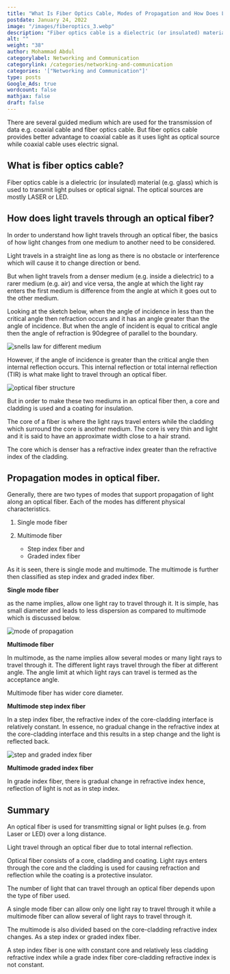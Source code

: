 ```yaml
---
title: "What Is Fiber Optics Cable, Modes of Propagation and How Does Light Travels Through It"
postdate: January 24, 2022
image: "/images/fiberoptics_3.webp"
description: "Fiber optics cable is a dielectric (or insulated) material (e.g. glass) which is used to transmit light pulses or optical signal. Light travels through a fiber due to total internal reflection."
alt: ""
weight: "38"
author: Mohammad Abdul
categorylabel: Networking and Communication
categorylink: /categories/networking-and-communication
categories: '["Networking and Communication"]'
type: posts
Google_Ads: true
wordcount: false
mathjax: false
draft: false
---
```


There are several guided medium which are used for the transmission of data e.g. coaxial cable and fiber optics cable. But fiber optics cable provides better advantage to coaxial cable as it uses light as optical source while coaxial cable uses electric signal.

## What is fiber optics cable?

Fiber optics cable is a dielectric (or insulated) material (e.g. glass) which is used to transmit light pulses or optical signal. The optical sources are mostly LASER or LED.

## How does light travels through an optical fiber?

In order to understand how light travels through an optical fiber, the basics of how light changes from one medium to another need to be considered.

Light travels in a straight line as long as there is no obstacle or interference which will cause it to change direction or bend.

But when light travels from a denser medium (e.g. inside a dielectric) to a rarer medium (e.g. air) and vice versa, the angle at which the light ray enters the first medium is difference from the angle at which it goes out to the other medium.

Looking at the sketch below, when the angle of incidence in less than the critical angle then refraction occurs and it has an angle greater than the angle of incidence. But when the angle of incident is equal to critical angle then the angle of refraction is 90degree of parallel to the boundary.

<img loading="lazy" src="/images/fiberoptics_2.webp" alt="snells law for different medium">

However, if the angle of incidence is greater than the critical angle then internal reflection occurs. This internal reflection or total internal reflection (TIR) is what make light to travel through an optical fiber.

<img loading="lazy" src="/images/fiberoptics_1.webp" alt="optical fiber structure">

But in order to make these two mediums in an optical fiber then, a core and cladding is used and a coating for insulation.

The core of a fiber is where the light rays travel enters while the cladding which surround the core is another medium. The core is very thin and light and it is said to have an approximate width close to a hair strand.

The core which is denser has a refractive index greater than the refractive index of the cladding.

## Propagation modes in optical fiber.

Generally, there are two types of modes that support propagation of light along an optical fiber. Each of the modes has different physical characteristics.

1.  Single mode fiber

2.  Multimode fiber

    <ul class="ul-in-post">
        <li> Step index fiber and </li>
        <li> Graded index fiber</li>
    </ul>

As it is seen, there is single mode and multimode. The multimode is further then classified as step index and graded index fiber.

**Single mode fiber**
<br>

as the name implies, allow one light ray to travel through it. It is simple, has small diameter and leads to less dispersion as compared to multimode which is discussed below.

<img loading="lazy" src="/images/fiberoptics_4.webp" alt="mode of propagation">

**Multimode fiber**
<br>

In multimode, as the name implies allow several modes or many light rays to travel through it. The different light rays travel through the fiber at different angle. The angle limit at which light rays can travel is termed as the acceptance angle.

Multimode fiber has wider core diameter.

**Multimode step index fiber**
<br>

In a step index fiber, the refractive index of the core-cladding interface is relatively constant. In essence, no gradual change in the refractive index at the core-cladding interface and this results in a step change and the light is reflected back.

<img loading="lazy" src="/images/fiberoptics_3.webp" alt="step and graded index fiber">

**Multimode graded index fiber**
<br>

In grade index fiber, there is gradual change in refractive index hence, reflection of light is not as in step index.

## Summary

An optical fiber is used for transmitting signal or light pulses (e.g. from Laser or LED) over a long distance.

Light travel through an optical fiber due to total internal reflection.

Optical fiber consists of a core, cladding and coating. Light rays enters through the core and the cladding is used for causing refraction and reflection while the coating is a protective insulator.

The number of light that can travel through an optical fiber depends upon the type of fiber used.

A single mode fiber can allow only one light ray to travel through it while a multimode fiber can allow several of light rays to travel through it.

The multimode is also divided based on the core-cladding refractive index changes. As a step index or graded index fiber.

A step index fiber is one with constant core and relatively less cladding refractive index while a grade index fiber core-cladding refractive index is not constant.
